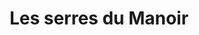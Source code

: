 ---
title: "Les serres du Manoir"
url: /rang-du-fliers/les-serres-du-manoir/
shop: Garten-Center
---